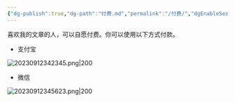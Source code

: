 ```yaml
---
{"dg-publish":true,"dg-path":"付费.md","permalink":"/付费/","dgEnableSearch":"false","created":"2023-09-12T14:58:12.000+08:00","updated":"2023-11-22T13:27:20.000+08:00"}
---
```


喜欢我的文章的人，可以自愿付费。你可以使用以下方式付款。

- 支付宝

![20230912342345.png|200](/img/user/0.Asset/resource/20230912342345.png)

- 微信

![20230912345623.png|200](/img/user/0.Asset/resource/20230912345623.png)
